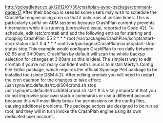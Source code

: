 http://pcloadletter.co.uk/2012/01/30/crashplan-syno-package/comment-page-17
After their backup is seeded some users may wish to schedule the CrashPlan engine using cron so that it only runs at certain times. This is particularly useful on ARM systems because CrashPlan currently prevents hibernation while it is running (unresolved issue, reported to Code 42). To schedule, edit /etc/crontab and add the following entries for starting and stopping CrashPlan:
55 2 * * * root /var/packages/CrashPlan/scripts/start-stop-status start
0  4 * * * root /var/packages/CrashPlan/scripts/start-stop-status stop
This example would configure CrashPlan to run daily between 02:55 and 04:00am. CrashPlan by default will scan the whole backup selection for changes at 3:00am so this is ideal. The simplest way to edit crontab if you’re not really confident with Linux is to install Merty’s Config File Editor package, which requires the official Synology Perl package to be installed too (since DSM 4.2). After editing crontab you will need to restart the cron daemon for the changes to take effect:
/usr/syno/etc.defaults/rc.d/S04crond.sh stop
/usr/syno/etc.defaults/rc.d/S04crond.sh start
It is vitally important that you do not improvise your own startup commands or use a different account because this will most likely break the permissions on the config files, causing additional problems. The package scripts are designed to be run as root, and they will in turn invoke the CrashPlan engine using its own dedicated user account.
